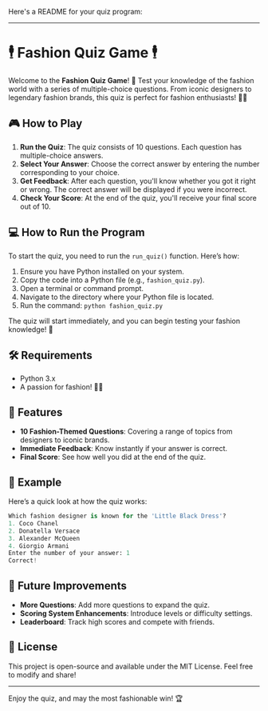 Here's a README for your quiz program:

---

# 🕴️ Fashion Quiz Game 🕴️

Welcome to the **Fashion Quiz Game**! 🎉 Test your knowledge of the fashion world with a series of multiple-choice questions. From iconic designers to legendary fashion brands, this quiz is perfect for fashion enthusiasts! 👗👠

## 🎮 How to Play

1. **Run the Quiz**: The quiz consists of 10 questions. Each question has multiple-choice answers.
2. **Select Your Answer**: Choose the correct answer by entering the number corresponding to your choice.
3. **Get Feedback**: After each question, you'll know whether you got it right or wrong. The correct answer will be displayed if you were incorrect.
4. **Check Your Score**: At the end of the quiz, you'll receive your final score out of 10.

## 💻 How to Run the Program

To start the quiz, you need to run the `run_quiz()` function. Here’s how:

1. Ensure you have Python installed on your system.
2. Copy the code into a Python file (e.g., `fashion_quiz.py`).
3. Open a terminal or command prompt.
4. Navigate to the directory where your Python file is located.
5. Run the command: `python fashion_quiz.py`

The quiz will start immediately, and you can begin testing your fashion knowledge! 🎯

## 🛠️ Requirements

- Python 3.x
- A passion for fashion! 💃🕺

## 🌟 Features

- **10 Fashion-Themed Questions**: Covering a range of topics from designers to iconic brands.
- **Immediate Feedback**: Know instantly if your answer is correct.
- **Final Score**: See how well you did at the end of the quiz.

## 🤔 Example

Here’s a quick look at how the quiz works:

```python
Which fashion designer is known for the 'Little Black Dress'?
1. Coco Chanel
2. Donatella Versace
3. Alexander McQueen
4. Giorgio Armani
Enter the number of your answer: 1
Correct!
```

## 🚀 Future Improvements

- **More Questions**: Add more questions to expand the quiz.
- **Scoring System Enhancements**: Introduce levels or difficulty settings.
- **Leaderboard**: Track high scores and compete with friends.

## 📜 License

This project is open-source and available under the MIT License. Feel free to modify and share!

---

Enjoy the quiz, and may the most fashionable win! 🏆
